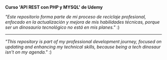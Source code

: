 **Curso 'API REST con PHP y MYSQL' de Udemy**


*"Este repositorio forma parte de mi proceso de reciclaje profesional, enfocado en la actualización y mejora de mis habilidades técnicas, porque ser un dinosaurio tecnológico no está en mis planes."* :)

-------------

*"This repository is part of my professional development journey, focused on updating and enhancing my technical skills, because being a tech dinosaur isn't on my agenda."* :)
